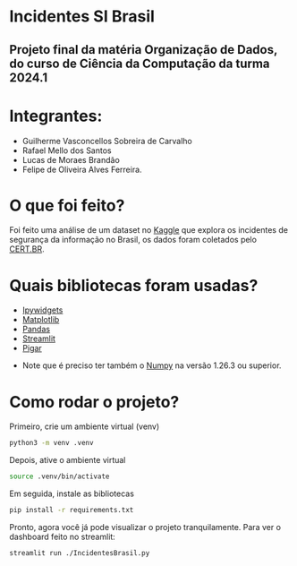 # Incidentes SI Brasil
## Projeto final da matéria Organização de Dados, do curso de Ciência da Computação da turma 2024.1

# Integrantes:
- Guilherme Vasconcellos Sobreira de Carvalho
- Rafael Mello dos Santos
- Lucas de Moraes Brandão
- Felipe de Oliveira Alves Ferreira.

# O que foi feito?
Foi feito uma análise de um dataset no [Kaggle](https://www.kaggle.com/datasets/rodrigoriboldi/incidentes-de-segurana-da-informao-no-brasil) que explora os incidentes de segurança da informação no Brasil, os dados foram coletados pelo [CERT.BR](https://stats.cert.br/incidentes/).

# Quais bibliotecas foram usadas?
- [Ipywidgets](https://github.com/jupyter-widgets/ipywidgets)
- [Matplotlib](https://github.com/matplotlib/matplotlib)
- [Pandas](https://github.com/pandas-dev/pandas)
- [Streamlit](https://github.com/streamlit/streamlit)
- [Pigar](https://github.com/damnever/pigar) 
* Note que é preciso ter também o [Numpy](https://github.com/numpy/numpy) na versão 1.26.3 ou superior.

# Como rodar o projeto?
Primeiro, crie um ambiente virtual (venv)
```bash
python3 -m venv .venv
```
Depois, ative o ambiente virtual
```bash
source .venv/bin/activate
```
Em seguida, instale as bibliotecas
```bash
pip install -r requirements.txt
```
Pronto, agora você já pode visualizar o projeto tranquilamente. 
Para ver o dashboard feito no streamlit:
```bash
streamlit run ./IncidentesBrasil.py
```
